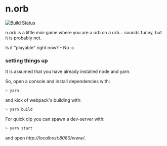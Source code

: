 # n.orb
[![Build Status](https://travis-ci.org/LarsEngeln/n.orb.svg?branch=master)](https://travis-ci.org/LarsEngeln/n.orb)

n.orb is a little mini game where you are a orb on a orb... sounds funny, but it is probably not.

Is it "playable" right now? - No :c

### setting things up
It is assumed that you have already installed node and yarn.

So, open a console and install dependencies with:
```sh
> yarn
```
and kick of webpack's building with:
```sh
> yarn build
```
For quick dip you can spawn a dev-server with:
```sh
> yarn start
```
and open _http://localhost:8080/www/_.
